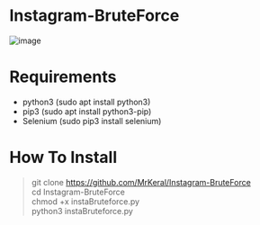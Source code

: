 # Instagram-BruteForce
![image](https://github.com/MrKeral/Instagram-BruteForce/assets/82687464/bf277b9f-2182-4a30-8162-e70b210f0cf5)

# Requirements
-  python3  (sudo apt install python3)
-  pip3     (sudo apt install python3-pip)
-  Selenium (sudo pip3 install selenium)

# How To Install
> git clone https://github.com/MrKeral/Instagram-BruteForce <br>
> cd Instagram-BruteForce <br>
> chmod +x instaBruteforce.py <br>
> python3 instaBruteforce.py <br>
